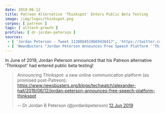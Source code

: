 ```yaml
---
date: 2019-06-12
title: Patreon Alternative 'Thinkspot' Enters Public Beta Testing
image: /img/logos/thinkspot.png
corpos: [ patreon ]
tags: [ alttech-growth ]
profiles: [ dr-jordan-peterson ]
sources:
 - [ 'Jordan Peterson - Tweet 1138884519669436417', 'https://twitter.com/jordanbpeterson/status/1138884519669436417' ]
 - [ 'NewsBusters "Jordan Peterson Announces Free Speech Platform ''Thinkspot''" by Alexander Hall (12 Jun 2019)', 'https://www.newsbusters.org/blogs/techwatch/alexander-hall/2019/06/12/jordan-peterson-announces-free-speech-platform-thinkspot' ]
---
```


In June of 2019, Jordan Peterson announced that his Patreon alternative 'Thinkspot' had entered public beta testing!

> Announcing Thinkspot: a new online communication platform (as promised post-Patreon): https://www.newsbusters.org/blogs/techwatch/alexander-hall/2019/06/12/jordan-peterson-announces-free-speech-platform-thinkspot
>
> -- Dr Jordan B Peterson (@jordanbpeterson) [12 Jun 2019](https://web.archive.org/web/20190613142654/https:/twitter.com/jordanbpeterson/status/1138884519669436417)
